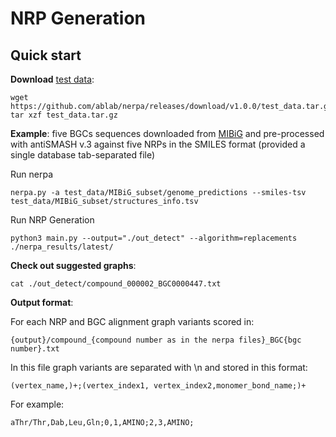 # NRP Generation
<a name="sec_run_quick"></a>
## Quick start

**Download** [test data](https://github.com/ablab/nerpa/releases/download/v1.0.0/test_data.tar.gz):

    wget https://github.com/ablab/nerpa/releases/download/v1.0.0/test_data.tar.gz
    tar xzf test_data.tar.gz

**Example**: five BGCs sequences downloaded from [MIBiG](https://mibig.secondarymetabolites.org/) and pre-processed with antiSMASH v.3 against five NRPs in the SMILES format (provided a single database tab-separated file)

Run nerpa 

	nerpa.py -a test_data/MIBiG_subset/genome_predictions --smiles-tsv test_data/MIBiG_subset/structures_info.tsv
  
Run NRP Generation 

	python3 main.py --output="./out_detect" --algorithm=replacements ./nerpa_results/latest/ 
  
 

**Check out suggested graphs**:  
    
    cat ./out_detect/compound_000002_BGC0000447.txt

**Output format**:

For each NRP and BGC alignment graph variants scored in:

  `{output}/compound_{compound number as in the nerpa files}_BGC{bgc number}.txt` 

In this file graph variants are separated with \n and stored in this format: 

  `(vertex_name,)+;(vertex_index1, vertex_index2,monomer_bond_name;)+` 
  
 For example:
 
  `aThr/Thr,Dab,Leu,Gln;0,1,AMINO;2,3,AMINO;`
 
